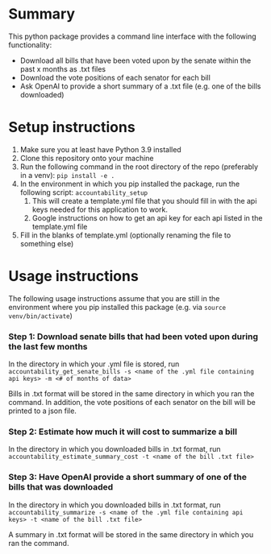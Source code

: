 # Summary 
This python package provides a command line interface with the following functionality:

- Download all bills that have been voted upon by the senate within the past x months as .txt files
- Download the vote positions of each senator for each bill
- Ask OpenAI to provide a short summary of a .txt file (e.g. one of the bills downloaded)

# Setup instructions 
1. Make sure you at least have Python 3.9 installed
2. Clone this repository onto your machine
3. Run the following command in the root directory of the repo (preferably in a venv): `pip install -e .`
4. In the environment in which you pip installed the package, run the following script: `accountability_setup`
   1. This will create a template.yml file that you should fill in with the api keys needed for this application to work.
   2. Google instructions on how to get an api key for each api listed in the template.yml file
5. Fill in the blanks of template.yml (optionally renaming the file to something else)


# Usage instructions
The following usage instructions assume that you are still in the environment where you pip installed this package (e.g. via `source venv/bin/activate`)

### Step 1: Download senate bills that had been voted upon during the last few months
In the directory in which your .yml file is stored, run `accountability_get_senate_bills -s <name of the .yml file containing api keys> -m <# of months of data>`

Bills in .txt format will be stored in the same directory in which you ran the command.
In addition, the vote positions of each senator on the bill will be printed to a json file.

### Step 2: Estimate how much it will cost to summarize a bill
In the directory in which you downloaded bills in .txt format, run `accountability_estimate_summary_cost -t <name of the bill .txt file>`

### Step 3: Have OpenAI provide a short summary of one of the bills that was downloaded
In the directory in which you downloaded bills in .txt format, run `accountability_summarize -s <name of the .yml file containing api keys> -t <name of the bill .txt file>`

A summary in .txt format will be stored in the same directory in which you ran the command.